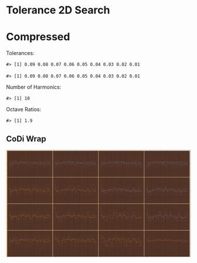 Tolerance 2D Search
================

# Compressed

Tolerances:

    #> [1] 0.09 0.08 0.07 0.06 0.05 0.04 0.03 0.02 0.01

    #> [1] 0.09 0.08 0.07 0.06 0.05 0.04 0.03 0.02 0.01

Number of Harmonics:

    #> [1] 10

Octave Ratios:

    #> [1] 1.9

## CoDi Wrap

![](../figures/tolerance_2D_search/unnamed-chunk-14-1.png)<!-- -->
